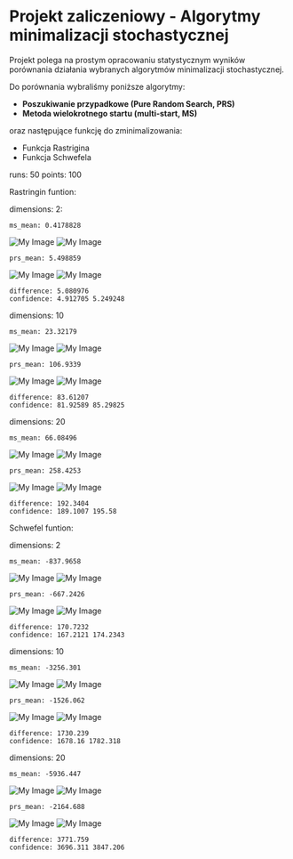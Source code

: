 # Projekt zaliczeniowy - Algorytmy minimalizacji stochastycznej
Projekt polega na prostym opracowaniu statystycznym wyników porównania działania wybranych algorytmów minimalizacji stochastycznej.

Do porównania wybraliśmy poniższe algorytmy:
- **Poszukiwanie przypadkowe (Pure Random Search, PRS)**
- **Metoda wielokrotnego startu (multi-start, MS)**

oraz następujące funkcję do zminimalizowania:
- Funkcja Rastrigina
- Funkcja Schwefela

runs: 50 
points: 100 

Rastringin funtion:


dimensions: 2:
```
ms_mean: 0.4178828
```
![My Image](histograms/Rastirgin_2_ms.png)
![My Image](boxplot/Rastirgin_2_ms.png)

```
prs_mean: 5.498859
```
![My Image](histograms/Rastirgin_2_prs.png)
![My Image](boxplot/Rastirgin_2_prs.png)
```
difference: 5.080976
confidence: 4.912705 5.249248
```

dimensions: 10 

```
ms_mean: 23.32179
```
![My Image](histograms/Rastirgin_10_ms.png)
![My Image](boxplot/Rastirgin_10_ms.png)
```
prs_mean: 106.9339
```
![My Image](histograms/Rastirgin_10_prs.png)
![My Image](boxplot/Rastirgin_10_prs.png)
```
difference: 83.61207
confidence: 81.92589 85.29825
```
dimensions: 20

```
ms_mean: 66.08496
```
![My Image](histograms/Rastirgin_20_ms.png)
![My Image](boxplot/Rastirgin_20_ms.png)
```
prs_mean: 258.4253
```
![My Image](histograms/Rastirgin_20_prs.png)
![My Image](boxplot/Rastirgin_20_prs.png)
```
difference: 192.3404
confidence: 189.1007 195.58
```
Schwefel funtion:

dimensions: 2 
```
ms_mean: -837.9658
```
![My Image](histograms/Schwefel_2_ms.png)
![My Image](boxplot/Schwefel_2_ms.png)
```
prs_mean: -667.2426
```
![My Image](histograms/Schwefel_2_prs.png)
![My Image](boxplot/Schwefel_2_prs.png)
```
difference: 170.7232
confidence: 167.2121 174.2343
```

dimensions: 10
```
ms_mean: -3256.301
```
![My Image](histograms/Schwefel_10_ms.png)
![My Image](boxplot/Schwefel_10_ms.png)
```
prs_mean: -1526.062
```
![My Image](histograms/Schwefel_10_prs.png)
![My Image](boxplot/Schwefel_10_prs.png)
```
difference: 1730.239
confidence: 1678.16 1782.318
```
dimensions: 20 
```
ms_mean: -5936.447
```
![My Image](histograms/Schwefel_20_ms.png)
![My Image](boxplot/Schwefel_20_ms.png)
```
prs_mean: -2164.688
```
![My Image](histograms/Schwefel_20_prs.png)
![My Image](boxplot/Schwefel_20_prs.png)
```
difference: 3771.759
confidence: 3696.311 3847.206
```
